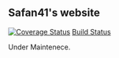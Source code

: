## Safan41's website
[![Coverage Status](https://coveralls.io/repos/github/safan41/safan41.github.io/badge.svg?branch=master)](https://coveralls.io/github/safan41/safan41.github.io?branch=master)
[Build Status](https://travis-ci.org/safan41/safan41.github.io.svg?branch=master)

Under Maintenece.

